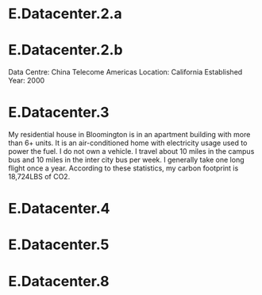 # E.Datacenter.2.a



# E.Datacenter.2.b

Data Centre: China Telecome Americas
Location: California
Established Year: 2000


# E.Datacenter.3

My residential house in Bloomington is in an apartment building with more than 6+ units. It is an air-conditioned home with electricity usage used to power the fuel. I do not own a vehicle. I travel about 10 miles in the campus bus and 10 miles in the inter city bus per week. I generally take one long flight once a year. According to these statistics, my carbon footprint is 18,724LBS of CO2.

# E.Datacenter.4

# E.Datacenter.5

# E.Datacenter.8



